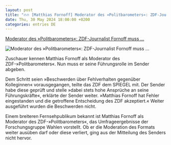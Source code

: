 ```yaml
---
layout: post
title: "🔥🔥 [Matthias Fornoff] Moderator des »Politbarometers«: ZDF-Journalist Fornoff muss ..."
date: Thu, 30 May 2024 18:00:00 +0200
categories: entries DE
---
```

[Moderator des »Politbarometers«: ZDF-Journalist Fornoff muss ...](https://www.spiegel.de/kultur/tv/zdf-journalist-matthias-fornoff-gibt-leitungsposten-nach-beschwerden-ueber-fehlverhalten-ab-a-5b869802-1172-40e2-aa23-31cda314f055)

![Moderator des »Politbarometers«: ZDF-Journalist Fornoff muss ...](https://cdn.prod.www.spiegel.de/images/53c0f0d2-a40b-4f48-874e-7e55816969af_w1200_r1.778_fpx56_fpy40.jpg)

Zuschauer kennen Matthias Fornoff als Moderator des ZDF-»Politbarometers«. Nun muss er seine Führungsrolle im Sender abgeben.

Dem Schritt seien »Beschwerden über Fehlverhalten gegenüber Kolleginnen« vorausgegangen, teilte das ZDF dem SPIEGEL mit. Der Sender habe diese geprüft und stelle »dabei stets hohe Ansprüche an seine Führungskräfte«, erklärte der Sender weiter. »Matthias Fornoff hat Fehler eingestanden und die getroffene Entscheidung des ZDF akzeptiert.« Weiter ausgeführt wurden die Beschwerden nicht.

Einem breiteren Fernsehpublikum bekannt ist Matthias Fornoff als Moderator des ZDF-»Politbarometers«, das Umfrageergebnisse der Forschungsgruppe Wahlen vorstellt. Ob er die Moderation des Formats weiter ausüben darf oder diese verliert, ging aus der Mitteilung des Senders nicht hervor.

